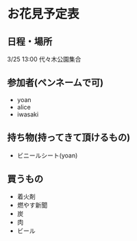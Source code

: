 # お花見予定表

## 日程・場所

3/25 13:00
代々木公園集合

## 参加者(ペンネームで可)

- yoan
- alice
- iwasaki


## 持ち物(持ってきて頂けるもの)

- ビニールシート(yoan)

## 買うもの

- 着火剤
- 燃やす新聞
- 炭
- 肉
- ビール
